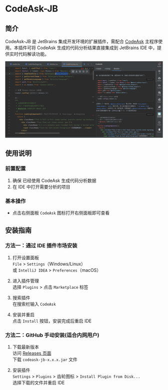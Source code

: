 
# CodeAsk-JB

## 简介
<!-- Plugin description -->
CodeAsk-JB 是 JetBrains 集成开发环境的扩展插件，需配合 [CodeAsk](https://github.com/woniu9524/CodeAsk) 主程序使用。本插件可将 CodeAsk 生成的代码分析结果直接集成到 JetBrains IDE 中，提供实时代码解读功能。
<!-- Plugin description end -->
![预览](images/demo-zh.png)

## 使用说明

### 前置配置
1. 确保 已经使用 CodeAsk 生成代码分析数据
2. 在 IDE 中打开需要分析的项目

### 基本操作
- 点击右侧面板 `CodeAsk` 图标打开右侧面板即可查看

## 安装指南

### 方法一：通过 IDE 插件市场安装
1. 打开设置面板  
   `File` > `Settings`（Windows/Linux）  
   或 `IntelliJ IDEA` > `Preferences`（macOS）

2. 进入插件管理  
   选择 `Plugins` > 点击 `Marketplace` 标签

3. 搜索插件  
   在搜索栏输入 `CodeAsk`

4. 安装并重启  
   点击 `Install` 按钮，安装完成后重启 IDE

   
### 方法二：GitHub 手动安装(适合内网用户)
1. 下载最新版本  
   访问 [Releases 页面](https://github.com/woniu9524/codeask-jb/releases/latest)  
   下载 `codeask-jb-x.x.x.jar` 文件

2. 安装插件  
   `Settings` > `Plugins` > 齿轮图标 > `Install Plugin from Disk...`  
   选择下载的文件并重启 IDE


